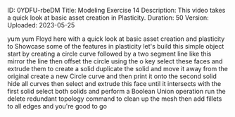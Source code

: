 ID: 0YDFU-rbeDM
Title: Modeling Exercise 14
Description: This video takes a quick look at basic asset creation in Plasticity.
Duration: 50
Version: 
Uploaded: 2023-05-25

yum yum
Floyd here with a quick look at basic
asset creation and plasticity to
Showcase some of the features in
plasticity let's build this simple
object start by creating a circle curve
followed by a two segment line like this
mirror the line then offset the circle
using the o key select these faces and
extrude them to create a solid duplicate
the solid and move it away from the
original
create a new Circle curve and then print
it onto the second solid hide all curves
then select and extrude this face until
it intersects with the first solid
select both solids and perform a Boolean
Union operation run the delete redundant
topology command to clean up the mesh
then add fillets to all edges and
you're good to go

